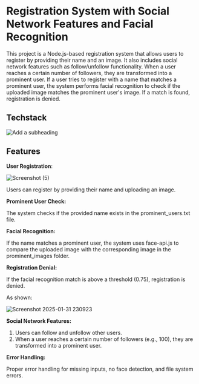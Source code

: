 # Registration System with Social Network Features and Facial Recognition
This project is a Node.js-based registration system that allows users to register by providing their name and an image. It also includes social network features such as follow/unfollow functionality. When a user reaches a certain number of followers, they are transformed into a prominent user. If a user tries to register with a name that matches a prominent user, the system performs facial recognition to check if the uploaded image matches the prominent user's image. If a match is found, registration is denied.


## Techstack

![Add a subheading](https://hackmd.io/_uploads/ryqOl95OJx.jpg)


## Features
**User Registration**:

![Screenshot (5)](https://hackmd.io/_uploads/ByQi9Kq_kg.png)

Users can register by providing their name and uploading an image.

**Prominent User Check:**

The system checks if the provided name exists in the prominent_users.txt file.

**Facial Recognition:**

If the name matches a prominent user, the system uses face-api.js to compare the uploaded image with the corresponding image in the prominent_images folder.

**Registration Denial:**

If the facial recognition match is above a threshold (0.75), registration is denied.

As shown:

![Screenshot 2025-01-31 230923](https://hackmd.io/_uploads/S16xoKqd1e.png)

**Social Network Features:**

1. Users can follow and unfollow other users.
2. When a user reaches a certain number of followers (e.g., 100), they are transformed into a prominent user.


**Error Handling:**

Proper error handling for missing inputs, no face detection, and file system errors.
